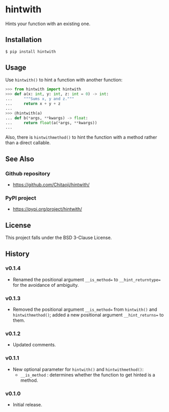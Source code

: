 # hintwith
Hints your function with an existing one.

## Installation

```sh
$ pip install hintwith
```

## Usage

Use `hintwith()` to hint a function with another function:

```py
>>> from hintwith import hintwith
>>> def a(x: int, y: int, z: int = 0) -> int:
...     """Sums x, y and z."""
...     return x + y + z
... 
>>> @hintwith(a)
... def b(*args, **kwargs) -> float:
...     return float(a(*args, **kwargs))
... 
```

Also, there is `hintwithmethod()` to hint the function with a method rather than a direct callable.

## See Also
### Github repository
* https://github.com/Chitaoji/hintwith/

### PyPI project
* https://pypi.org/project/hintwith/

## License
This project falls under the BSD 3-Clause License.

## History
### v0.1.4
* Renamed the positional argument `__is_method=` to `__hint_returntype=` for the avoidance of ambiguity.

### v0.1.3
* Removed the positional argument `__is_method=` from `hintwith()` and `hintwithmethod()`; added a new positional argument `__hint_returns=` to them.

### v0.1.2
* Updated comments.

### v0.1.1
* New optional parameter for `hintwith()` and `hintwithmethod()`:
  * `__is_method` : determines whether the function to get hinted is a method.

### v0.1.0
* Initial release.